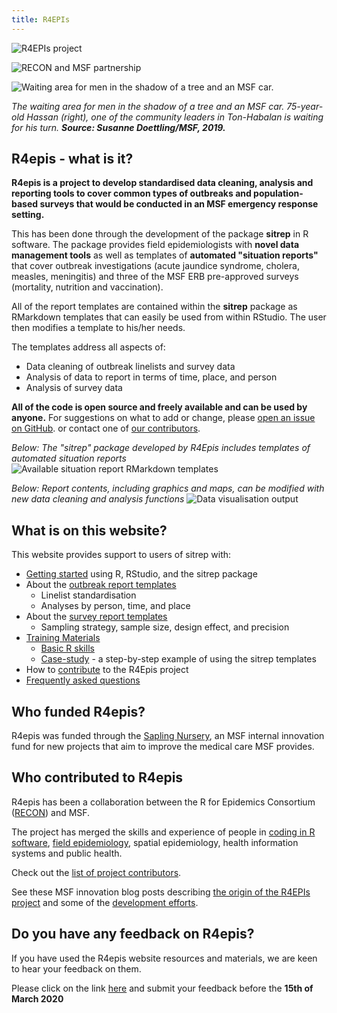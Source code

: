 ```yaml
---
title: R4EPIs
---
```



![R4EPIs project](images/R4epis_clr_rgb.png?width=30pc)

![RECON and MSF partnership](images/RECON-MSF_logo_joined.png)

![Waiting area for men in the shadow of a tree and an MSF car.](images/MSF268858_Medium.jpg?width=30pc)

*The waiting area for men in the shadow of a tree and an MSF car. 75-year-old Hassan (right), 
one of the community leaders in Ton-Habalan is waiting for his turn.* ***Source: Susanne Doettling/MSF, 2019.***

## R4epis - what is it?

**R4epis is a project to develop standardised data cleaning, analysis and
reporting tools to cover common types of outbreaks and population-based surveys
that would be conducted in an MSF emergency response setting.** 

This has been done through the development of the package **sitrep** in R software. The package provides 
field epidemiologists with **novel data management tools** as well as templates of
**automated "situation reports"** that cover outbreak investigations (acute jaundice syndrome, cholera, measles,
meningitis) and three of the MSF ERB pre-approved surveys (mortality, nutrition
and vaccination).

All of the report templates are contained within the **sitrep** package as RMarkdown templates that
can easily be used from within RStudio. The user then modifies a template to his/her needs.  

The templates address all aspects of:

* Data cleaning of outbreak linelists and survey data
* Analysis of data to report in terms of time, place, and person
* Analysis of survey data

**All of the code is open source and freely available and can be used by anyone.** For suggestions 
on what to add or change, please [open an issue on GitHub](https://github.com/R4EPI/sitrep/issues).
or contact one of [our contributors](https://r4epis.netlify.com/credits/).


*Below: The "sitrep" package developed by R4Epis includes templates of automated situation reports* 
![Available situation report RMarkdown templates](images/SnipMarkdown.PNG?width=30pc)

*Below: Report contents, including graphics and maps, can be modified with new data cleaning and analysis functions* 
![Data visualisation output](images/SnipDatavisualisation.PNG?width=30pc)


## What is on this website?

This website provides support to users of sitrep with: 

* [Getting started](https://r4epis.netlify.com/welcome/) using R, RStudio, and the sitrep package 
* About the [outbreak report templates](https://r4epis.netlify.com/outbreaks/)
	* Linelist standardisation
	* Analyses by person, time, and place 
* About the [survey report templates](https://r4epis.netlify.com/surveys/)
	* Sampling strategy, sample size, design effect, and precision  
* [Training Materials](https://r4epis.netlify.com/training/)
	* [Basic R skills](https://r4epis.netlify.com/training/r_basics/)
	* [Case-study](https://r4epis.netlify.com/training/walk-through/) - a step-by-step example of using the sitrep templates 
* How to [contribute](https://r4epis.netlify.com/contributing/) to the R4Epis project
* [Frequently asked questions](https://r4epis.netlify.com/faq/)


## Who funded R4epis?

R4epis was funded through the [Sapling Nursery](https://www.msf.org.uk/sapling-nursery-grow-your-ideas), an MSF internal innovation fund for new projects that aim to improve the medical care MSF provides. 


## Who contributed to R4epis

R4epis has been a collaboration between the R for Epidemics Consortium ([RECON](https://www.repidemicsconsortium.org/)) and MSF. 

The project has merged the skills and experience of people in 
[coding in R software](https://blogs.msf.org/bloggers/r4epis-team/r4epis-hackathon), 
[field epidemiology](https://blogs.msf.org/bloggers/larissa/innovation-introducing-r4epis), 
spatial epidemiology, 
health information systems 
and public health.

Check out the [list of project contributors](https://r4epis.netlify.com/credits/). 

See these MSF innovation blog posts describing [the origin of the R4EPIs project](https://blogs.msf.org/bloggers/larissa/innovation-introducing-r4epis) 
and some of the [development efforts](https://blogs.msf.org/bloggers/r4epis-team/r4epis-hackathon).


## Do you have any feedback on R4epis?
If you have used the R4epis website resources and materials, we are keen to hear your feedback on them.

Please click on the link [here](https://forms.office.com/Pages/ResponsePage.aspx?id=r9GdTc6Dm06wkLBUPMwrMUCZY6E_p1hBkrktSlBwwjJUNElSNEJISzU5NDJNSVRUR0pTQzU3R1FYSC4u) and submit your feedback before the **15th of March 2020**

